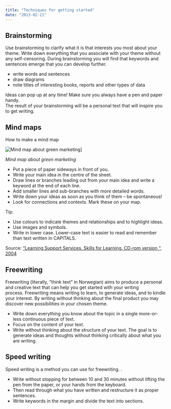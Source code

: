 ```yaml
---
title: "Techniques for getting started"
date: "2013-02-21"
---
```


## Brainstorming

Use brainstorming to clarify what it is that interests you most about your theme. Write down everything that you associate with your theme without any self-censoring. During brainstorming you will find that keywords and sentences emerge that you can develop further.

- write words and sentences
- draw diagrams
- note titles of interesting books, reports and other types of data

Ideas can pop up at any time! Make sure you always have a pen and paper handy.  
The result of your brainstorming will be a personal text that will inspire you to get writing.

## Mind maps

How to make a mind map

![Mind map about green marketing](../images/engelsk-tankekart-sma-bokstaver.png)] 

_Mind map about green marketing_

- Put a piece of paper sideways in front of you.
- Write your main idea in the centre of the sheet.
- Draw lines or branches leading out from your main idea and write a keyword at the end of each line.
- Add smaller lines and sub-branches with more detailed words.
- Write down your ideas as soon as you think of them – be spontaneous!
- Look for connections and contexts. Mark these on your map.

Tip:

- Use colours to indicate themes and relationships and to highlight ideas.
- Use images and symbols.
- Write in lower case. Lower-case text is easier to read and remember than text written in CAPITALS.

Source: [“Learning Support Services. Skills for Learning. CD-rom version “, 2004](http://hvalross.hib.no/sokskriv/skriving/skriving-er-en-prosess/oppgavestart/teknikker/index.php?action=static&id=68)

## Freewriting

Freewriting (literally, “think text” in Norwegian) aims to produce a personal and creative text that can help you get started with your writing process. Freewriting means writing to learn, to generate ideas, and to kindle your interest. By writing without thinking about the final product you may discover new possibilities in your chosen theme.

- Write down everything you know about the topic in a single more-or-less continuous piece of text.
- Focus on the content of your text.
- Write without thinking about the structure of your text. The goal is to generate ideas and thoughts without thinking critically about what you are writing.

## Speed writing

Speed writing is a method you can use for freewriting. .

- Write without stopping for between 10 and 30 minutes without lifting the pen from the paper, or your hands from the keyboard.
- Then read through what you have written and restructure it as proper sentences.
- Write keywords in the margin and divide the text into sections.
